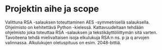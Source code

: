 # Projektin aihe ja scope

Valittuna RSA -salauksen toteuttaminen AES -symmetrisellä salauksella.
Ohjelmisto on kehitettävä Python -kielessä. Kattavuudeltaan tehdään ohjelmisto
joka toteuttaa RSA -salauksen ja tekstikäyttöliittymän sitä varten. Tavoiteena
tehdä mielivaltaisen isoja elkulukuja RSA:n ns. p ja q arvojen valinnassa. Alkulukujen
oletuspituus on esim. 2048-bittiä.

